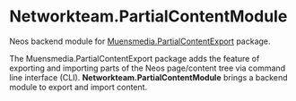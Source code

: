 # Networkteam.PartialContentModule

Neos backend module for [Muensmedia.PartialContentExport](https://github.com/muensmedia/Muensmedia.PartialContentExport) package.

The Muensmedia.PartialContentExport package adds the feature of exporting and importing parts of the Neos page/content tree via command line interface (CLI).
**Networkteam.PartialContentModule** brings a backend module to export and import content.